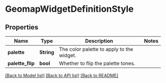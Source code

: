 # GeomapWidgetDefinitionStyle

## Properties

Name | Type | Description | Notes
------------ | ------------- | ------------- | -------------
**palette** | **String** | The color palette to apply to the widget. | 
**palette_flip** | **bool** | Whether to flip the palette tones. | 

[[Back to Model list]](../README.md#documentation-for-models) [[Back to API list]](../README.md#documentation-for-api-endpoints) [[Back to README]](../README.md)


